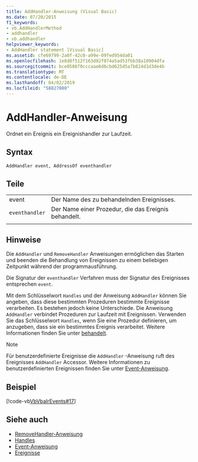 ```yaml
---
title: AddHandler-Anweisung (Visual Basic)
ms.date: 07/20/2015
f1_keywords:
- vb.AddHandlerMethod
- addhandler
- vb.addhandler
helpviewer_keywords:
- AddHandler statement [Visual Basic]
ms.assetid: cfe69799-2a0f-42c0-a99e-09fed954da01
ms.openlocfilehash: 1e8d8f512f163d82f074a5ad53fbb38a10904dfa
ms.sourcegitcommit: bce0586f0cccaae6d6cbd625d5a7b824d1d3de4b
ms.translationtype: MT
ms.contentlocale: de-DE
ms.lasthandoff: 04/02/2019
ms.locfileid: "58827080"
---
```

# <a name="addhandler-statement"></a>AddHandler-Anweisung
Ordnet ein Ereignis ein Ereignishandler zur Laufzeit.  
  
## <a name="syntax"></a>Syntax  
  
```  
AddHandler event, AddressOf eventhandler  
```  
  
## <a name="parts"></a>Teile  
|||
|---|---|
|event|Der Name des zu behandelnden Ereignisses.|  
|`eventhandler`|Der Name einer Prozedur, die das Ereignis behandelt.|
|||
  
## <a name="remarks"></a>Hinweise  
 Die `AddHandler` und `RemoveHandler` Anweisungen ermöglichen das Starten und beenden die Behandlung von Ereignissen zu einem beliebigen Zeitpunkt während der programmausführung.  
  
 Die Signatur der `eventhandler` Verfahren muss der Signatur des Ereignisses entsprechen `event`.  
  
 Mit dem Schlüsselwort `Handles` und der Anweisung `AddHandler` können Sie angeben, dass diese bestimmten Prozeduren bestimmte Ereignisse verarbeiten. Es bestehen jedoch keine Unterschiede. Die Anweisung `AddHandler` verbindet Prozeduren zur Laufzeit mit Ereignissen. Verwenden Sie das Schlüsselwort `Handles`, wenn Sie eine Prozedur definieren, um anzugeben, dass sie ein bestimmtes Ereignis verarbeitet.  Weitere Informationen finden Sie unter [behandelt](../../../visual-basic/language-reference/statements/handles-clause.md).  
  
> [!NOTE]
>  Für benutzerdefinierte Ereignisse die `AddHandler` -Anweisung ruft des Ereignisses `AddHandler` Accessor. Weitere Informationen zu benutzerdefinierten Ereignissen finden Sie unter [Event-Anweisung](../../../visual-basic/language-reference/statements/event-statement.md).  
  
## <a name="example"></a>Beispiel  
 [!code-vb[VbVbalrEvents#17](~/samples/snippets/visualbasic/VS_Snippets_VBCSharp/VbVbalrEvents/VB/Class1.vb#17)]  
  
## <a name="see-also"></a>Siehe auch

- [RemoveHandler-Anweisung](../../../visual-basic/language-reference/statements/removehandler-statement.md)
- [Handles](../../../visual-basic/language-reference/statements/handles-clause.md)
- [Event-Anweisung](../../../visual-basic/language-reference/statements/event-statement.md)
- [Ereignisse](../../../visual-basic/programming-guide/language-features/events/index.md)
